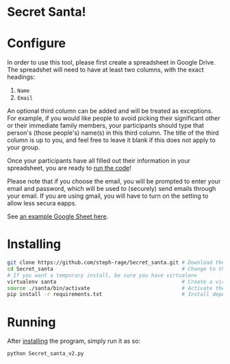 # Secret Santa!

# Configure

In order to use this tool, please first create a spreadsheet in Google Drive. The spreadshet will need to have at least two columns, with the exact headings:

 1. `Name`
 1. `Email`

An optional third column can be added and will be treated as exceptions. For example, if you would like people to avoid picking their significant other or their immediate family members, your participants should type that person's (those people's) name(s) in this third column. The title of the third column is up to you, and feel free to leave it blank if this does not apply to your group.

Once your participants have all filled out their information in your spreadsheet, you are ready to [run the code](#running)!

Please note that if you choose the email, you will be prompted to enter your email and password, which will be used to         (securely) send emails through your email. If you are using gmail, you will have to turn on the setting to allow less secura eapps.

See [an example Google Sheet here](https://docs.google.com/spreadsheets/d/17c6b5twbL0lRo1aID6nd3nnNGjsBfNq6Q5GAVlQ3B4s/edit).

# Installing

```sh
git clone https://github.com/steph-rage/Secret_santa.git # Download the code.
cd Secret_santa                                          # Change to the download directory.
# If you want a temporary install, be sure you have virtualenv
virtualenv santa                                         # Create a virtual environment.
source ./santa/bin/activate                              # Activate the virtual environment.
pip install -r requirements.txt                          # Install dependencies.
```

# Running

After [installing](#installing) the program, simply run it as so:

```sh
python Secret_santa_v2.py
```
